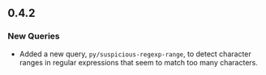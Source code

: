 ## 0.4.2

### New Queries

* Added a new query, `py/suspicious-regexp-range`, to detect character ranges in regular expressions that seem to match
  too many characters.
